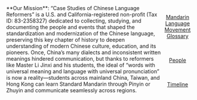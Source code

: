 <div class="banner-container" style="display: flex;">
	<div class="top">
		**Our Mission**:
“Case Studies of Chinese Language Reformers” is a U.S. and California-registered non-profit (Tax ID: 83-2358327) dedicated to collecting, studying, and documenting the people and events that shaped the standardization and modernization of the Chinese language, preserving this key chapter of history to deepen understanding of modern Chinese culture, education, and its pioneers. Once, China’s many dialects and inconsistent written meanings hindered communication, but thanks to reformers like Master Li Jinxi and his students, the ideal of “words with universal meaning and language with universal pronunciation” is now a reality—students across mainland China, Taiwan, and Hong Kong can learn Standard Mandarin through Pinyin or Zhuyin and communicate seamlessly across regions.
	</div>
	<div class="bottom">
 	   <div class="left" style="flex: 1; padding: 10px; align-items: center; text-align: center;">
    	   <a href="/glossary/glossary.html" class="banner-link">
     		  <p>Mandarin Language Movement Glossary</p>
   	   		</a>
  		</div>
  	  <div class="middle" style="flex: 1; padding: 10px; align-items: center; text-align: center;">
    	  <a href="/people/people.html" class="banner-link">
      		<p>People</p>
   	 		</a>
  	  </div>
 	  <div class="right" style="flex: 1; padding: 10px; align-items: center; text-align: center;">
    	  <a href="/glossary/timeline.html" class="banner-link">
      		<p>Timeline</p>
    		</a>
  	  </div>
	</div>
</div>
